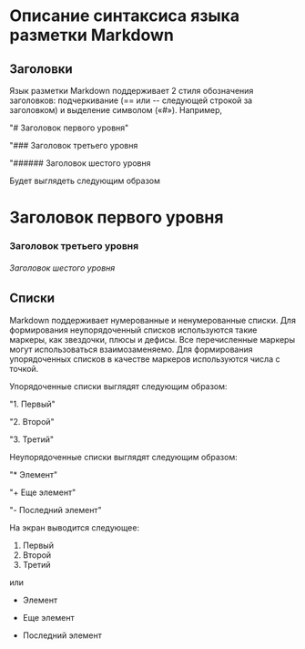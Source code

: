 # Описание синтаксиса языка разметки Markdown

Заголовки
---------

Язык разметки Markdown поддерживает 2 стиля обозначения заголовков: подчеркивание (== или -- следующей строкой за заголовком) и выделение символом («#»). Например,

"#  Заголовок первого уровня"

"### Заголовок третьего уровня

"###### Заголовок шестого уровня

Будет выглядеть следующим образом

#  Заголовок первого уровня
### Заголовок третьего уровня
###### Заголовок шестого уровня

Списки
------

Markdown поддерживает нумерованные и ненумерованные списки. Для формирования неупорядоченный списков используются такие маркеры, как звездочки, плюсы и дефисы. Все перечисленные маркеры могут использоваться взаимозаменяемо. Для формирования упорядоченных списков в качестве маркеров используются числа с точкой.

Упорядоченные списки выглядят следующим образом:

"1.	Первый"

"2.	Второй"

"3.	Третий"

Неупорядоченные списки выглядят следующим образом:

"* Элемент"

"+ Еще элемент"

"- Последний элемент"

На экран выводится следующее:
1.	Первый
2.	Второй
3.	Третий

или
* Элемент
+ Еще элемент
- Последний элемент
